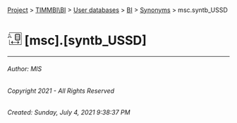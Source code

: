 #### 

[Project](../../../../index.md) > [TIMMBI\\BI](../../../index.md) > [User databases](../../index.md) > [BI](../index.md) > [Synonyms](Synonyms.md) > msc.syntb_USSD

# ![Synonyms](../../../../Images/Synonym32.png) [msc].[syntb_USSD]

---

###### Author:  MIS

###### Copyright 2021 - All Rights Reserved

###### Created: Sunday, July 4, 2021 9:38:37 PM

